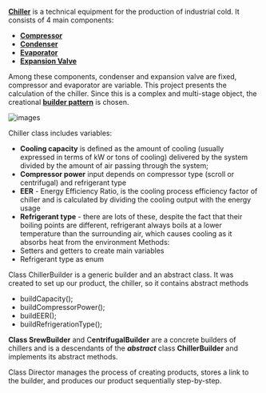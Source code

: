 
[**Chiller**](https://en.wikipedia.org/wiki/Chiller) is a technical equipment for the production of industrial cold. It consists of 4 main components:
- [**Compressor**](https://en.wikipedia.org/wiki/Compressor)
- [**Condenser**](https://en.wikipedia.org/wiki/Condenser_(heat_transfer))
- [**Evaporator**](https://en.wikipedia.org/wiki/Evaporator)
- [**Expansion Valve**](https://en.wikipedia.org/wiki/Expansion_valve_(steam_engine))

Among these components, condenser and expansion valve are fixed, compressor and evaporator are variable.
This project presents the calculation of the chiller. Since this is a complex and multi-stage object, the creational [**builder pattern**](https://en.wikipedia.org/wiki/Builder_pattern) is chosen.

![images](https://user-images.githubusercontent.com/107051542/206921752-755931b4-6a92-40da-acdd-6825712c9c30.png)

Chiller class includes variables:

- **Cooling capacity** is defined as the amount of cooling (usually expressed in terms of kW or tons of cooling) delivered by the system divided by the amount of air passing through the system; 
- **Compressor power** input depends on compressor type (scroll or centrifugal) and refrigerant type 
- **EER** - Energy Efficiency Ratio, is the cooling process efficiency factor of chiller and is calculated by dividing the cooling output with the energy usage
- **Refrigerant type** - there are lots of these, despite the fact that their boiling points are different, refrigerant always boils at a lower temperature than the surrounding air, which causes cooling as it absorbs heat from the environment 
Methods:
- Setters and getters to create main variables
- Refrigerant type as enum

Class ChillerBuilder is a generic builder and an abstract class. It was created to set up our product, the chiller, so it contains abstract methods
- buildCapacity();
- buildCompressorPower();
- buildEER();
- buildRefrigerationType();

**Class SrewBuilder** and C**entrifugalBuilder** are a concrete builders of chillers and is a descendants of the ***abstract*** class **ChillerBuilder** and implements its abstract methods. 

Class Director manages the process of creating products, stores a link to the builder, and produces our product sequentially step-by-step.
